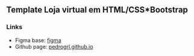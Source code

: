 ## Template Loja virtual em HTML/CSS*Bootstrap

### Links

- Figma base: [figma](https://www.figma.com/file/azKQrQ2YTkNKeFPSYfHI1F/E-commerce?node-id=0%3A1)
- Github page: [pedrogrl.github.io](https://pedrogrl.github.io/loja-teste/)

